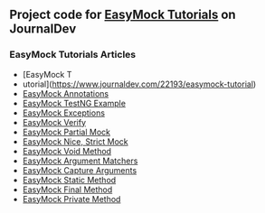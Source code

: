 ## Project code for [EasyMock Tutorials](https://www.journaldev.com/java/easymock) on JournalDev

### EasyMock Tutorials Articles

* [EasyMock T
* utorial](https://www.journaldev.com/22193/easymock-tutorial)
* [EasyMock Annotations](https://www.journaldev.com/22220/easymock-annotations-junit-4)
* [EasyMock TestNG Example](https://www.journaldev.com/22200/easymock-testng-example)
* [EasyMock Exceptions](https://www.journaldev.com/22224/easymock-mock-exceptions)
* [EasyMock Verify](https://www.journaldev.com/22228/easymock-verify)
* [EasyMock Partial Mock](https://www.journaldev.com/22281/easymock-partial-mock)
* [EasyMock Nice, Strict Mock](https://www.journaldev.com/22234/easymock-nice-strict-mock)
* [EasyMock Void Method](https://www.journaldev.com/22287/easymock-void-method-expectlastcall)
* [EasyMock Argument Matchers](https://www.journaldev.com/22292/easymock-argument-matchers)
* [EasyMock Capture Arguments](https://www.journaldev.com/22296/easymock-capture-arguments)
* [EasyMock Static Method](https://www.journaldev.com/22305/easymock-static-method-powermock-junit-4-testng)
* [EasyMock Final Method](https://www.journaldev.com/22338/easymock-final-method-powermock-junit-testng)
* [EasyMock Private Method](https://www.journaldev.com/22379/easymock-private-method-mock-powermock)